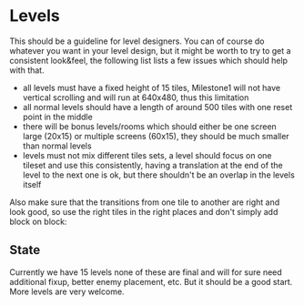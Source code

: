 # Levels

This should be a guideline for level designers. You can of course do whatever you want in your level design, but it might be worth to try to get a consistent look&feel, the following list lists a few issues which should help with that.

* all levels must have a fixed height of 15 tiles, Milestone1 will not have vertical scrolling and will run at 640x480, thus this limitation
* all normal levels should have a length of around 500 tiles with one reset point in the middle
* there will be bonus levels/rooms which should either be one screen large (20x15) or multiple screens (60x15), they should be much smaller than normal levels
* levels must not mix different tiles sets, a level should focus on one tileset and use this consistently, having a translation at the end of the level to the next one is ok, but there shouldn't be an overlap in the levels itself

Also make sure that the transitions from one tile to another are right and look good, so use the right tiles in the right places and don't simply add block on block:

## State

Currently we have 15 levels none of these are final and will for sure need additional fixup, better enemy placement, etc. But it should be a good start. More levels are very welcome.